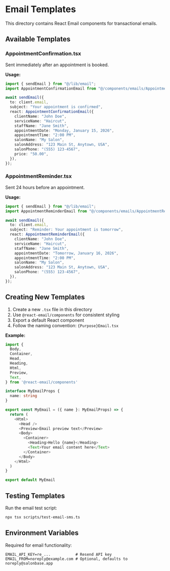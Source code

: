 # Email Templates

This directory contains React Email components for transactional emails.

## Available Templates

### AppointmentConfirmation.tsx

Sent immediately after an appointment is booked.

**Usage:**

```typescript
import { sendEmail } from "@/lib/email";
import AppointmentConfirmationEmail from "@/components/emails/AppointmentConfirmation";

await sendEmail({
  to: client.email,
  subject: "Your appointment is confirmed",
  react: AppointmentConfirmationEmail({
    clientName: "John Doe",
    serviceName: "Haircut",
    staffName: "Jane Smith",
    appointmentDate: "Monday, January 15, 2026",
    appointmentTime: "2:00 PM",
    salonName: "My Salon",
    salonAddress: "123 Main St, Anytown, USA",
    salonPhone: "(555) 123-4567",
    price: "50.00",
  }),
});
```

### AppointmentReminder.tsx

Sent 24 hours before an appointment.

**Usage:**

```typescript
import { sendEmail } from "@/lib/email";
import AppointmentReminderEmail from "@/components/emails/AppointmentReminder";

await sendEmail({
  to: client.email,
  subject: "Reminder: Your appointment is tomorrow",
  react: AppointmentReminderEmail({
    clientName: "John Doe",
    serviceName: "Haircut",
    staffName: "Jane Smith",
    appointmentDate: "Tomorrow, January 16, 2026",
    appointmentTime: "2:00 PM",
    salonName: "My Salon",
    salonAddress: "123 Main St, Anytown, USA",
    salonPhone: "(555) 123-4567",
  }),
});
```

## Creating New Templates

1. Create a new `.tsx` file in this directory
2. Use `@react-email/components` for consistent styling
3. Export a default React component
4. Follow the naming convention: `{Purpose}Email.tsx`

**Example:**

```typescript
import {
  Body,
  Container,
  Head,
  Heading,
  Html,
  Preview,
  Text,
} from '@react-email/components'

interface MyEmailProps {
  name: string
}

export const MyEmail = ({ name }: MyEmailProps) => {
  return (
    <Html>
      <Head />
      <Preview>Email preview text</Preview>
      <Body>
        <Container>
          <Heading>Hello {name}</Heading>
          <Text>Your email content here</Text>
        </Container>
      </Body>
    </Html>
  )
}

export default MyEmail
```

## Testing Templates

Run the email test script:

```bash
npx tsx scripts/test-email-sms.ts
```

## Environment Variables

Required for email functionality:

```
EMAIL_API_KEY=re_...           # Resend API key
EMAIL_FROM=noreply@example.com # Optional, defaults to noreply@salonbase.app
```
